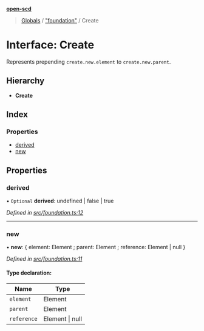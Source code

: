 **[open-scd](../README.md)**

> [Globals](../globals.md) / ["foundation"](../modules/_foundation_.md) / Create

# Interface: Create

Represents prepending `create.new.element` to `create.new.parent`.

## Hierarchy

* **Create**

## Index

### Properties

* [derived](_foundation_.create.md#derived)
* [new](_foundation_.create.md#new)

## Properties

### derived

• `Optional` **derived**: undefined \| false \| true

*Defined in [src/foundation.ts:12](https://github.com/openscd/open-scd/blob/12e7252/src/foundation.ts#L12)*

___

### new

•  **new**: { element: Element ; parent: Element ; reference: Element \| null  }

*Defined in [src/foundation.ts:11](https://github.com/openscd/open-scd/blob/12e7252/src/foundation.ts#L11)*

#### Type declaration:

Name | Type |
------ | ------ |
`element` | Element |
`parent` | Element |
`reference` | Element \| null |
